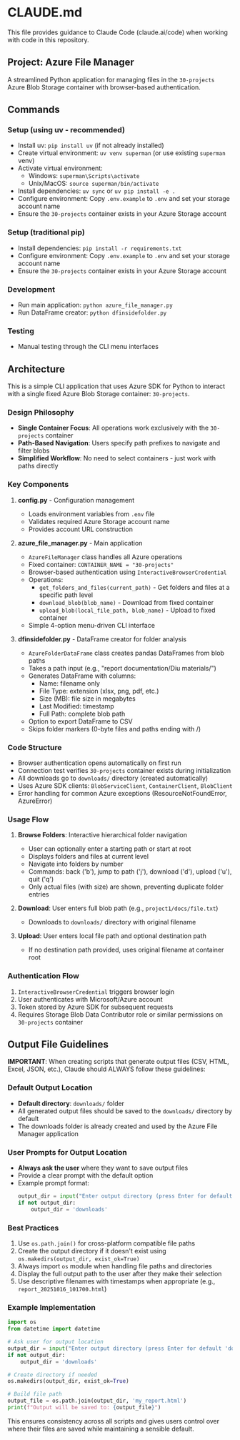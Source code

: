 # CLAUDE.md

This file provides guidance to Claude Code (claude.ai/code) when working with code in this repository.

## Project: Azure File Manager

A streamlined Python application for managing files in the `30-projects` Azure Blob Storage container with browser-based authentication.

## Commands

### Setup (using uv - recommended)
- Install uv: `pip install uv` (if not already installed)
- Create virtual environment: `uv venv superman` (or use existing `superman` venv)
- Activate virtual environment:
  - Windows: `superman\Scripts\activate`
  - Unix/MacOS: `source superman/bin/activate`
- Install dependencies: `uv sync` or `uv pip install -e .`
- Configure environment: Copy `.env.example` to `.env` and set your storage account name
- Ensure the `30-projects` container exists in your Azure Storage account

### Setup (traditional pip)
- Install dependencies: `pip install -r requirements.txt`
- Configure environment: Copy `.env.example` to `.env` and set your storage account name
- Ensure the `30-projects` container exists in your Azure Storage account

### Development
- Run main application: `python azure_file_manager.py`
- Run DataFrame creator: `python dfinsidefolder.py`

### Testing
- Manual testing through the CLI menu interfaces

## Architecture

This is a simple CLI application that uses Azure SDK for Python to interact with a single fixed Azure Blob Storage container: `30-projects`.

### Design Philosophy

- **Single Container Focus**: All operations work exclusively with the `30-projects` container
- **Path-Based Navigation**: Users specify path prefixes to navigate and filter blobs
- **Simplified Workflow**: No need to select containers - just work with paths directly

### Key Components

1. **config.py** - Configuration management
   - Loads environment variables from `.env` file
   - Validates required Azure Storage account name
   - Provides account URL construction

2. **azure_file_manager.py** - Main application
   - `AzureFileManager` class handles all Azure operations
   - Fixed container: `CONTAINER_NAME = "30-projects"`
   - Browser-based authentication using `InteractiveBrowserCredential`
   - Operations:
     - `get_folders_and_files(current_path)` - Get folders and files at a specific path level
     - `download_blob(blob_name)` - Download from fixed container
     - `upload_blob(local_file_path, blob_name)` - Upload to fixed container
   - Simple 4-option menu-driven CLI interface

3. **dfinsidefolder.py** - DataFrame creator for folder analysis
   - `AzureFolderDataFrame` class creates pandas DataFrames from blob paths
   - Takes a path input (e.g., "report documentation/Diu materials/")
   - Generates DataFrame with columns:
     - Name: filename only
     - File Type: extension (xlsx, png, pdf, etc.)
     - Size (MB): file size in megabytes
     - Last Modified: timestamp
     - Full Path: complete blob path
   - Option to export DataFrame to CSV
   - Skips folder markers (0-byte files and paths ending with /)

### Code Structure

- Browser authentication opens automatically on first run
- Connection test verifies `30-projects` container exists during initialization
- All downloads go to `downloads/` directory (created automatically)
- Uses Azure SDK clients: `BlobServiceClient`, `ContainerClient`, `BlobClient`
- Error handling for common Azure exceptions (ResourceNotFoundError, AzureError)

### Usage Flow

1. **Browse Folders**: Interactive hierarchical folder navigation
   - User can optionally enter a starting path or start at root
   - Displays folders and files at current level
   - Navigate into folders by number
   - Commands: back ('b'), jump to path ('j'), download ('d'), upload ('u'), quit ('q')
   - Only actual files (with size) are shown, preventing duplicate folder entries

2. **Download**: User enters full blob path (e.g., `project1/docs/file.txt`)
   - Downloads to `downloads/` directory with original filename

3. **Upload**: User enters local file path and optional destination path
   - If no destination path provided, uses original filename at container root

### Authentication Flow

1. `InteractiveBrowserCredential` triggers browser login
2. User authenticates with Microsoft/Azure account
3. Token stored by Azure SDK for subsequent requests
4. Requires Storage Blob Data Contributor role or similar permissions on `30-projects` container

## Output File Guidelines

**IMPORTANT**: When creating scripts that generate output files (CSV, HTML, Excel, JSON, etc.), Claude should ALWAYS follow these guidelines:

### Default Output Location
- **Default directory**: `downloads/` folder
- All generated output files should be saved to the `downloads/` directory by default
- The downloads folder is already created and used by the Azure File Manager application

### User Prompts for Output Location
- **Always ask the user** where they want to save output files
- Provide a clear prompt with the default option
- Example prompt format:
  ```python
  output_dir = input("Enter output directory (press Enter for default 'downloads'): ").strip()
  if not output_dir:
      output_dir = 'downloads'
  ```

### Best Practices
1. Use `os.path.join()` for cross-platform compatible file paths
2. Create the output directory if it doesn't exist using `os.makedirs(output_dir, exist_ok=True)`
3. Always import `os` module when handling file paths and directories
4. Display the full output path to the user after they make their selection
5. Use descriptive filenames with timestamps when appropriate (e.g., `report_20251016_101700.html`)

### Example Implementation
```python
import os
from datetime import datetime

# Ask user for output location
output_dir = input("Enter output directory (press Enter for default 'downloads'): ").strip()
if not output_dir:
    output_dir = 'downloads'

# Create directory if needed
os.makedirs(output_dir, exist_ok=True)

# Build file path
output_file = os.path.join(output_dir, 'my_report.html')
print(f"Output will be saved to: {output_file}")
```

This ensures consistency across all scripts and gives users control over where their files are saved while maintaining a sensible default.
